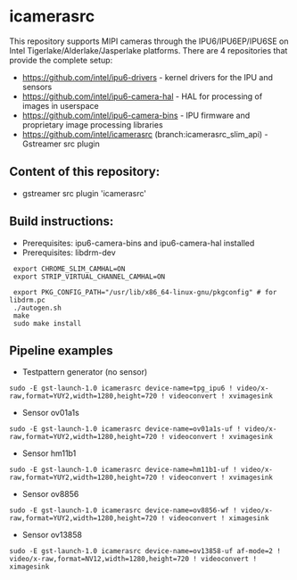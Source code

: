 # icamerasrc

This repository supports MIPI cameras through the IPU6/IPU6EP/IPU6SE on Intel Tigerlake/Alderlake/Jasperlake platforms. There are 4 repositories that provide the complete setup:

* https://github.com/intel/ipu6-drivers - kernel drivers for the IPU and sensors
* https://github.com/intel/ipu6-camera-hal - HAL for processing of images in userspace
* https://github.com/intel/ipu6-camera-bins - IPU firmware and proprietary image processing libraries
* https://github.com/intel/icamerasrc (branch:icamerasrc_slim_api) - Gstreamer src plugin

## Content of this repository:
* gstreamer src plugin 'icamerasrc'

## Build instructions:
* Prerequisites: ipu6-camera-bins and ipu6-camera-hal installed 
* Prerequisites: libdrm-dev

```
 export CHROME_SLIM_CAMHAL=ON
 export STRIP_VIRTUAL_CHANNEL_CAMHAL=ON

 export PKG_CONFIG_PATH="/usr/lib/x86_64-linux-gnu/pkgconfig" # for libdrm.pc
 ./autogen.sh 
 make
 sudo make install
```
 
## Pipeline examples
* Testpattern generator (no sensor)
```
sudo -E gst-launch-1.0 icamerasrc device-name=tpg_ipu6 ! video/x-raw,format=YUY2,width=1280,height=720 ! videoconvert ! xvimagesink
```

* Sensor ov01a1s
```
sudo -E gst-launch-1.0 icamerasrc device-name=ov01a1s-uf ! video/x-raw,format=YUY2,width=1280,height=720 ! videoconvert ! xvimagesink
```

* Sensor hm11b1
```
sudo -E gst-launch-1.0 icamerasrc device-name=hm11b1-uf ! video/x-raw,format=YUY2,width=1280,height=720 ! videoconvert ! xvimagesink
```

* Sensor ov8856
```
sudo -E gst-launch-1.0 icamerasrc device-name=ov8856-wf ! video/x-raw,format=YUY2,width=1280,height=720 ! videoconvert ! ximagesink
```
* Sensor ov13858
```
sudo -E gst-launch-1.0 icamerasrc device-name=ov13858-uf af-mode=2 ! video/x-raw,format=NV12,width=1280,height=720 ! videoconvert ! ximagesink
```
